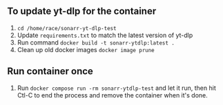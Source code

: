 ## To update yt-dlp for the container
1. `cd /home/race/sonarr-yt-dlp-test`
2. Update `requirements.txt` to match the latest version of yt-dlp
3. Run command `docker build -t sonarr-ytdlp:latest .`
4. Clean up old docker images `docker image prune`

## Run container once

1. Run `docker compose run -rm sonarr-ytdlp-test` and let it run, then hit Ctl-C to end the process and remove the container when it's done.

